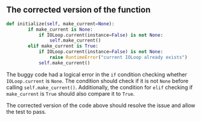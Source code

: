 ## The corrected version of the function
```python
def initialize(self, make_current=None):
        if make_current is None:
            if IOLoop.current(instance=False) is not None:
                self.make_current()
        elif make_current is True:
            if IOLoop.current(instance=False) is not None:
                raise RuntimeError("current IOLoop already exists")
            self.make_current()
```

The buggy code had a logical error in the `if` condition checking whether `IOLoop.current` is `None`. The condition should check if it is not `None` before calling `self.make_current()`. Additionally, the condition for `elif` checking if `make_current` is `True` should also compare it to `True`.

The corrected version of the code above should resolve the issue and allow the test to pass.